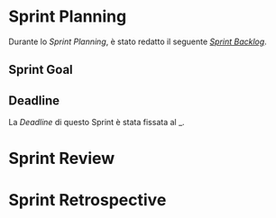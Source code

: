 # Sprint Planning

Durante lo _Sprint Planning_, è stato redatto il seguente [_Sprint Backlog_](4-sprint-backlog.xlsx).

## Sprint Goal


## Deadline

La _Deadline_ di questo Sprint è stata fissata al _.

# Sprint Review


# Sprint Retrospective
